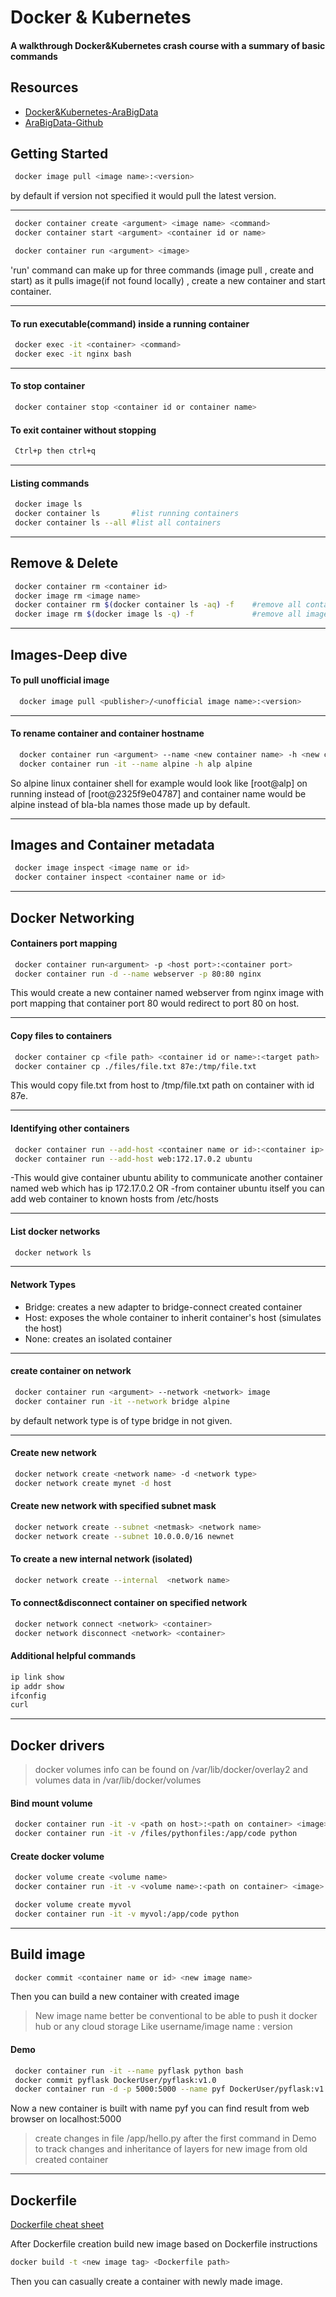 
# Docker & Kubernetes

#### A walkthrough Docker&Kubernetes crash course with a summary of basic commands 


## Resources

 - [Docker&Kubernetes-AraBigData](https://youtu.be/PrusdhS2lmo?si=OaSjOlv7VH2nZwV9)
 - [AraBigData-Github](https://github.com/ahmedsami76/AraBigData)


## Getting Started

```bash
 docker image pull <image name>:<version>
```
 by default if version not specified it would pull the latest version.

---

```bash
 docker container create <argument> <image name> <command>
 docker container start <argument> <container id or name>
```

```bash
 docker container run <argument> <image>
```
 'run' command can make up for three commands (image pull , create and start)
  as it pulls image(if not found locally) , create a new container and start container.

---

 #### To run executable(command) inside a running container 
```bash
 docker exec -it <container> <command>
 docker exec -it nginx bash
```
---
 #### To stop container
```bash
 docker container stop <container id or container name>
```

 #### To exit container without stopping
```bash
 Ctrl+p then ctrl+q  
```
---

#### Listing commands
```bash
 docker image ls 
 docker container ls       #list running containers
 docker container ls --all #list all containers
```
---
## Remove & Delete
```bash
 docker container rm <container id>
 docker image rm <image name>
 docker container rm $(docker container ls -aq) -f    #remove all containers
 docker image rm $(docker image ls -q) -f             #remove all images
```
---
## Images-Deep dive

 #### To pull unofficial image
```bash
  docker image pull <publisher>/<unofficial image name>:<version>
```
---
 #### To rename container and container hostname 
```bash
  docker container run <argument> --name <new container name> -h <new container hostname> <image:version>
  docker container run -it --name alpine -h alp alpine 
```
So alpine linux container shell for example would look like [root@alp] on running instead of [root@2325f9e04787] and container name would be alpine instead of bla-bla names those made up by default.

---
## Images and Container metadata
```bash
 docker image inspect <image name or id>
 docker container inspect <container name or id>
```
---
## Docker Networking

#### Containers port mapping
```bash
 docker container run<argument> -p <host port>:<container port>
 docker container run -d --name webserver -p 80:80 nginx 
```
 This would create a new container named webserver from nginx image with port mapping that container port 80 would redirect to port 80 on host.

---
#### Copy files to containers

```bash
 docker container cp <file path> <container id or name>:<target path>
 docker container cp ./files/file.txt 87e:/tmp/file.txt
```
 This would copy file.txt from host to /tmp/file.txt path on container with id 87e.

---
#### Identifying other containers
```bash
 docker container run --add-host <container name or id>:<container ip> <image>
 docker container run --add-host web:172.17.0.2 ubuntu
```
 -This would give container ubuntu ability to communicate another container named web which has ip 172.17.0.2
 OR
 -from container ubuntu itself you can add web container to known hosts from /etc/hosts

---
 #### List docker networks
 ```bash
  docker network ls
 ```
---
#### Network Types
 
- Bridge:  creates a new adapter to bridge-connect created container
- Host: exposes the whole container to inherit container's host (simulates the host)
- None: creates an isolated container

---
#### create container on network
```bash
 docker container run <argument> --network <network> image
 docker container run -it --network bridge alpine
```
 by default network type is of type bridge in not given.

---
#### Create new network
```bash
 docker network create <network name> -d <network type>
 docker network create mynet -d host
```
#### Create new network with specified subnet mask
```bash
 docker network create --subnet <netmask> <network name>
 docker network create --subnet 10.0.0.0/16 newnet
```

#### To create a new internal network (isolated)
```bash
 docker network create --internal  <network name>
```
####  To connect&disconnect container on specified network 
```bash
 docker network connect <network> <container>
 docker network disconnect <network> <container>
```
#### Additional helpful commands
```bash
ip link show
ip addr show
ifconfig
curl
```
----

## Docker drivers

> docker volumes info can be found on /var/lib/docker/overlay2 and volumes data in /var/lib/docker/volumes

#### Bind mount volume

```bash
 docker container run -it -v <path on host>:<path on container> <image>
 docker container run -it -v /files/pythonfiles:/app/code python
```
#### Create docker volume
```bash
 docker volume create <volume name>
 docker container run -it -v <volume name>:<path on container> <image>
```
```bash
 docker volume create myvol
 docker container run -it -v myvol:/app/code python 
```
----

## Build image

```bash
 docker commit <container name or id> <new image name>
```
 Then you can build a new container with created image 

> New image name better be conventional to be able to push it docker hub or any cloud storage
  Like username/image name : version

#### Demo
```bash
 docker container run -it --name pyflask python bash
 docker commit pyflask DockerUser/pyflask:v1.0
 docker container run -d -p 5000:5000 --name pyf DockerUser/pyflask:v1.0 python /app/hello.py
```
 Now a new container is built with name pyf you can find result from web browser on localhost:5000

> create changes in file /app/hello.py after the first command in Demo to track changes and inheritance of layers  for new image from old created container 
----

## Dockerfile

[Dockerfile cheat sheet](https://kapeli.com/cheat_sheets/Dockerfile.docset/Contents/Resources/Documents/index)

After Dockerfile creation build new image based on Dockerfile instructions

```bash
docker build -t <new image tag> <Dockerfile path>
```
Then you can casually create a container with newly made image.





